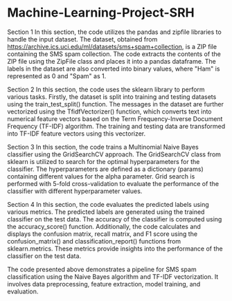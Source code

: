 # Machine-Learning-Project-SRH

Section 1
In this section, the code utilizes the pandas and zipfile libraries to handle the input dataset. 
The dataset, obtained from https://archive.ics.uci.edu/ml/datasets/sms+spam+collection, is a ZIP file containing the SMS spam collection. 
The code extracts the contents of the ZIP file using the ZipFile class and places it into a pandas dataframe. 
The labels in the dataset are also converted into binary values, where "Ham" is represented as 0 and "Spam" as 1.

Section 2
In this section, the code uses the sklearn library to perform various tasks. 
Firstly, the dataset is split into training and testing datasets using the train_test_split() function. 
The messages in the dataset are further vectorized using the TfidfVectorizer() function, 
which converts text into numerical feature vectors based on the Term Frequency-Inverse Document Frequency (TF-IDF) algorithm. 
The training and testing data are transformed into TF-IDF feature vectors using this vectorizer.

Section 3
In this section, the code trains a Multinomial Naive Bayes classifier using the GridSearchCV approach. 
The GridSearchCV class from sklearn is utilized to search for the optimal hyperparameters for the classifier. 
The hyperparameters are defined as a dictionary (params) containing different values for the alpha parameter. 
Grid search is performed with 5-fold cross-validation to evaluate the performance of the classifier with different hyperparameter values.

Section 4
In this section, the code evaluates the predicted labels using various metrics. 
The predicted labels are generated using the trained classifier on the test data. 
The accuracy of the classifier is computed using the accuracy_score() function. 
Additionally, the code calculates and displays the confusion matrix, recall matrix, 
and F1 score using the confusion_matrix() and classification_report() functions from sklearn.metrics. 
These metrics provide insights into the performance of the classifier on the test data.

The code presented above demonstrates a pipeline for SMS spam classification using the Naive Bayes algorithm and TF-IDF vectorization.
It involves data preprocessing, feature extraction, model training, and evaluation.
